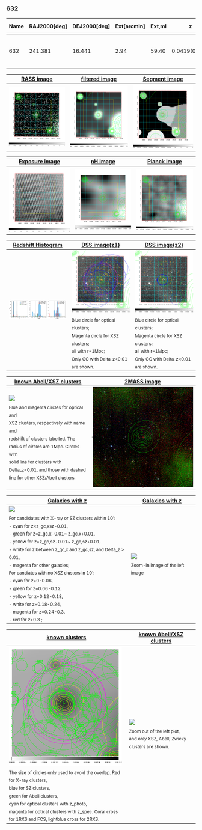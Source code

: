 <div STYLE="page-break-after: always;"></div>

### 632

|Name|RAJ2000[deg]|DEJ2000[deg] |Ext[arcmin]| Ext,ml | z | z_src| C|GC(XSZ,Delta_z<0.01)| GC(OPT,Delta_z<0.01)|GC| R_sig[arcmin] | R500[arcmin] | R500[Mpc]| CRsig[c/s] | CR500[c/s] |L500[1E44 erg/s]|F500[1E-12 erg/s/cm^2]| M500[1E14 Msun]|Tx[keV]|Cnt_sig|Beta|Rc[arcmin]|Comment|Alias|
|---|---|---|---|---|---|------|---|--------|---------|----------|---|---|---|---|---|---|---|---|---|---|---|---|---|---|
|632| 241.381| 16.441| 2.94| 59.40| 0.0419(0.005)| z1, z_xsz| B| L03, MCXC| A, N| A, C, F20, L03, MCXC, N, W| 8.800| 12.279| 0.609| 0.158(0.038)| 0.170(0.040)| 0.115(0.019)| 2.814(0.471)| 0.67(0.06)| 1.69(0.09)| 98.3| 0.890(-0.116+0.077)| 4.183(-0.704+0.541)| -| k367|

|[RASS image](../image/632/632_img.pdf)|[filtered image](../image/632/632_fil.pdf)|[Segment image](../image/632/632_seg.pdf)|
|-------------------|--------------------|-------------------|
| <img src="../image/632/632_img.png" width="300">  | <img src="../image/632/632_fil.png" width="300">   | <img src="../image/632/632_seg.png" width="300">  |

|[Exposure image](../image/632/632_mex.pdf)| [nH image](../image/632/632_nh.pdf)| [Planck image](../image/632/632_p.pdf)|
|-------------------|--------------------|-------------------|
|<img src="../image/632/632_mex.png" width="300">   | <img src="../image/632/632_nh.png" width="300">    | <img src="../image/632/632_p.png" width="300"> |

|[Redshift Histogram](../image/632/632_zg.pdf) | [DSS image(z1)](../image/632/632_dss_z1.pdf)      |  [DSS image(z2)](../image/632/632_dss_z2.pdf)    |
|-------------------|--------------------|-------------------|
|<img src="../image/632/632_zg.png" width="300"> |<img src="../image/632/632_dss_z1.png" width="300"> <sub><br>Blue circle for optical clusters; <br>Magenta circle for XSZ clusters; <br>all with r=1Mpc; <br>Only GC with Delta_z<0.01 are shown. </sub>| <img src="../image/632/632_dss_z2.png" width="300"><sub><br>Blue circle for optical clusters; <br>Magenta circle for XSZ clusters; <br>all with r=1Mpc; <br>Only GC with Delta_z<0.01 are shown. </sub> |

|[known Abell/XSZ clusters](../image/632/632_m.pdf) | [2MASS image](../image/632/632_2mass.pdf)      |
|-------------------|-------------------|
|<img src=../image/632/632_m.png width="300"> <br><sub>Blue and magenta circles for optical and <br>XSZ clusters, respectively with name and <br>redshift of clusters labelled. The <br>radius of circles are 1Mpc. Circles with <br>solid line for clusters with <br>Delta_z<0.01, and those with dashed <br>line for other XSZ/Abell clusters.        </sub>|<img src="../image/632/632_2mass.png" width="300">  |

|[Galaxies with z](../image/632/632_opt_ned.pdf) |[Galaxies with z](../image/632/632_opt_ned_zoom.pdf) |
|-------------------|-------------------|
| <img src=../image/632/632_opt_ned.png width="300"> <br><sub> For candidates with X-ray or SZ clusters within 10': <br> - cyan for z<z_gc,xsz-0.01, <br> - green for z=z_gc,x-0.01~ z_gc,x+0.01, <br> - yellow for z=z_gc,sz-0.01~ z_gc,sz+0.01, <br> - white for z between z_gc,x and z_gc,sz, and Delta_z > 0.01, <br> - magenta for other galaxies; <br>For candiates with no XSZ clusters in 10': <br> - cyan for z=0-0.06, <br> - green for z=0.06-0.12, <br> - yellow for z=0.12-0.18, <br> - white for z=0.18-0.24, <br> - magenta for z=0.24-0.3, <br> - red for z>0.3 ;  </sub>|<img src=../image/632/632_opt_ned_zoom.png width="300">  <br><sub> Zoom-in image of the left image</sub>|

|[known clusters](../image/632/632_gc.pdf) |[known Abell/XSZ clusters](../image/632/632_gc_large.pdf) |
|-------------------|-------------------|
| <img src=../image/632/632_gc.png width="300"> <br><sub> The size of circles only used to avoid the overlap. Red for X-ray clusters, <br> blue for SZ clusters, <br> green for Abell clusters, <br> cyan for optical clusters with z_photo, <br> magenta for optical clusters with z_spec. Coral cross for 1RXS and FCS, lightblue cross for 2RXS. </sub>|<img src=../image/632/632_gc_large.png width="300"> <br><sub> Zoom out of the left plot, <br> and only XSZ, Abell, Zwicky clusters are shown. </sub> |



